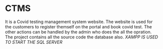 # CTMS
It is a Covid testing management system website. 
The website is used for the customers to register themself on the portal and book covid test.
The other actions can be handled by the admin who does the all the opration.
The project contains all the source code the database also.
*XAMPP IS USED TO START THE SQL SERVER*
